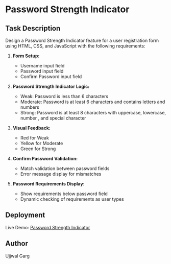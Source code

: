 # Password Strength Indicator

## Task Description

Design a Password Strength Indicator feature for a user registration form using
HTML, CSS, and JavaScript with the following requirements:

1. **Form Setup:**

   - Username input field
   - Password input field
   - Confirm Password input field

2. **Password Strength Indicator Logic:**

   - Weak: Password is less than 6 characters
   - Moderate: Password is at least 6 characters and contains letters and numbers
   - Strong: Password is at least 8 characters with uppercase, lowercase, number
     , and special character

3. **Visual Feedback:**

   - Red for Weak
   - Yellow for Moderate
   - Green for Strong

4. **Confirm Password Validation:**

   - Match validation between password fields
   - Error message display for mismatches

5. **Password Requirements Display:**
   - Show requirements below password field
   - Dynamic checking of requirements as user types

## Deployment

Live Demo: [Password Strength Indicator](https://ujjwalgarg100204.github.io/worldline-daily-task-5/)

## Author

Ujjwal Garg
